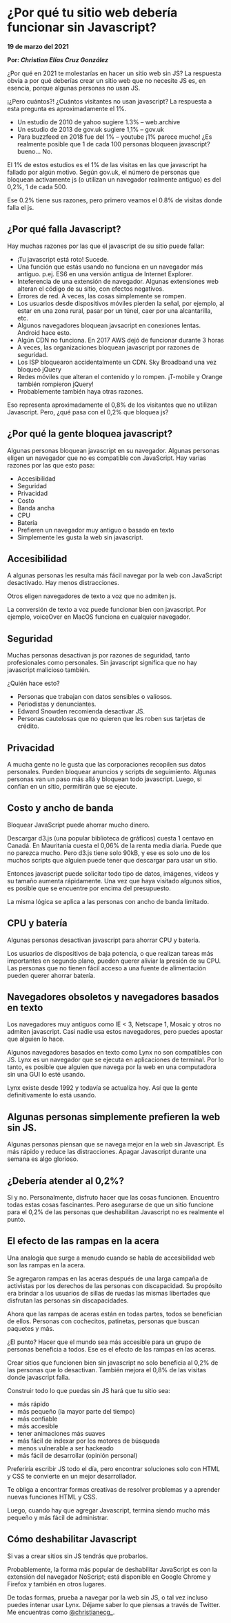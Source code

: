 # ¿Por qué tu sitio web debería funcionar sin Javascript?

__19 de marzo del 2021__

__Por: *Christian Elías Cruz González*__

¿Por qué en 2021 te molestarías en hacer un sitio web sin JS? La respuesta obvia a por qué deberías crear un sitio web que no necesite JS es, en esencia, porque algunas personas no usan JS.

¡¿Pero cuántos?! ¿Cuántos visitantes no usan javascript? La respuesta a esta pregunta es aproximadamente el 1%.

- Un estudio de 2010 de yahoo sugiere 1.3% – web.archive
- Un estudio de 2013 de gov.uk sugiere 1,1% – gov.uk
- Para buzzfeed en 2018 fue del 1% – youtube
¡1% parece mucho! ¿Es realmente posible que 1 de cada 100 personas bloqueen javascript? bueno… No.

El 1% de estos estudios es el 1% de las visitas en las que javascript ha fallado por algún motivo. Según gov.uk, el número de personas que bloquean activamente js (o utilizan un navegador realmente antiguo) es del 0,2%, 1 de cada 500.

Ese 0.2% tiene sus razones, pero primero veamos el 0.8% de visitas donde falla el js.

## ¿Por qué falla Javascript?

Hay muchas razones por las que el javascript de su sitio puede fallar:

- ¡Tu javascript está roto! Sucede.
- Una función que estás usando no funciona en un navegador más antiguo. p.ej. ES6 en una versión antigua de Internet Explorer.
- Inteferencia de una extensión de navegador. Algunas extensiones web alteran el código de su sitio, con efectos negativos.
- Errores de red. A veces, las cosas simplemente se rompen.
- Los usuarios desde dispositivos móviles pierden la señal, por ejemplo, al estar en una zona rural, pasar por un túnel, caer por una alcantarilla, etc.
- Algunos navegadores bloquean javsacript en conexiones lentas. Android hace esto.
- Algún CDN no funciona. En 2017 AWS dejó de funcionar durante 3 horas
- A veces, las organizaciones bloquean javascript por razones de seguridad.
- Los ISP bloquearon accidentalmente un CDN. Sky Broadband una vez bloqueó jQuery
- Redes móviles que alteran el contenido y lo rompen. ¡T-mobile y Orange también rompieron jQuery!
- Probablemente también haya otras razones.

Eso representa aproximadamente el 0,8% de los visitantes que no utilizan Javascript. Pero, ¿qué pasa con el 0,2% que bloquea js?

## ¿Por qué la gente bloquea javascript?

Algunas personas bloquean javascript en su navegador. Algunas personas eligen un navegador que no es compatible con JavaScript. Hay varias razones por las que esto pasa:

- Accesibilidad
- Seguridad
- Privacidad
- Costo
- Banda ancha
- CPU
- Batería
- Prefieren un navegador muy antiguo o basado en texto
- Simplemente les gusta la web sin javascript.

## Accesibilidad

A algunas personas les resulta más fácil navegar por la web con JavaScript desactivado. Hay menos distracciones.

Otros eligen navegadores de texto a voz que no admiten js.

La conversión de texto a voz puede funcionar bien con javascript. Por ejemplo, voiceOver en MacOS funciona en cualquier navegador.

## Seguridad

Muchas personas desactivan js por razones de seguridad, tanto profesionales como personales. Sin javascript significa que no hay javascript malicioso también.

¿Quién hace esto?

- Personas que trabajan con datos sensibles o valiosos.
- Periodistas y denunciantes.
- Edward Snowden recomienda desactivar JS.
- Personas cautelosas que no quieren que les roben sus tarjetas de crédito.

## Privacidad

A mucha gente no le gusta que las corporaciones recopilen sus datos personales. Pueden bloquear anuncios y scripts de seguimiento. Algunas personas van un paso más allá y bloquean todo javascript. Luego, si confían en un sitio, permitirán que se ejecute.

## Costo y ancho de banda

Bloquear JavaScript puede ahorrar mucho dinero.

Descargar d3.js (una popular biblioteca de gráficos) cuesta 1 centavo en Canadá. En Mauritania cuesta el 0,06% de la renta media diaria. Puede que no parezca mucho. Pero d3.js tiene solo 90kB, y ese es solo uno de los muchos scripts que alguien puede tener que descargar para usar un sitio.

Entonces javascript puede solicitar todo tipo de datos, imágenes, videos y su tamaño aumenta rápidamente. Una vez que haya visitado algunos sitios, es posible que se encuentre por encima del presupuesto.

La misma lógica se aplica a las personas con ancho de banda limitado.

## CPU y batería

Algunas personas desactivan javascript para ahorrar CPU y batería.

Los usuarios de dispositivos de baja potencia, o que realizan tareas más importantes en segundo plano, pueden querer aliviar la presión de su CPU. Las personas que no tienen fácil acceso a una fuente de alimentación pueden querer ahorrar batería.

## Navegadores obsoletos y navegadores basados ​​en texto

Los navegadores muy antiguos como IE < 3, Netscape 1, Mosaic y otros no admiten javascript. Casi nadie usa estos navegadores, pero puedes apostar que alguien lo hace.

Algunos navegadores basados en texto como Lynx no son compatibles con JS. Lynx es un navegador que se ejecuta en aplicaciones de terminal. Por lo tanto, es posible que alguien que navega por la web en una computadora sin una GUI lo esté usando.

Lynx existe desde 1992 y todavía se actualiza hoy. Así que la gente definitivamente lo está usando.

## Algunas personas simplemente prefieren la web sin JS.

Algunas personas piensan que se navega mejor en la web sin Javascript. Es más rápido y reduce las distracciones. Apagar Javascript durante una semana es algo glorioso.

## ¿Debería atender al 0,2%?

Si y no. Personalmente, disfruto hacer que las cosas funcionen. Encuentro todas estas cosas fascinantes. Pero asegurarse de que un sitio funcione para el 0,2% de las personas que deshabilitan Javascript no es realmente el punto.

## El efecto de las rampas en la acera

Una analogía que surge a menudo cuando se habla de accesibilidad web son las rampas en la acera.

Se agregaron rampas en las aceras después de una larga campaña de activistas por los derechos de las personas con discapacidad. Su propósito era brindar a los usuarios de sillas de ruedas las mismas libertades que disfrutan las personas sin discapacidades.

Ahora que las rampas de aceras están en todas partes, todos se benefician de ellos. Personas con cochecitos, patinetas, personas que buscan paquetes y más.

¿El punto? Hacer que el mundo sea más accesible para un grupo de personas beneficia a todos. Ese es el efecto de las rampas en las aceras.

Crear sitios que funcionen bien sin javascript no solo beneficia al 0,2% de las personas que lo desactivan. También mejora el 0,8% de las visitas donde javascript falla.

Construir todo lo que puedas sin JS hará que tu sitio sea:

- más rápido
- más pequeño (la mayor parte del tiempo)
- más confiable
- más accesible
- tener animaciones más suaves
- más fácil de indexar por los motores de búsqueda
- menos vulnerable a ser hackeado
- más fácil de desarrollar (opinión personal)

Preferiría escribir JS todo el día, pero encontrar soluciones solo con HTML y CSS te convierte en un mejor desarrollador.

Te obliga a encontrar formas creativas de resolver problemas y a aprender nuevas funciones HTML y CSS.

Luego, cuando hay que agregar Javascript, termina siendo mucho más pequeño y más fácil de administrar.

## Cómo deshabilitar Javascript

Si vas a crear sitios sin JS tendrás que probarlos.

Probablemente, la forma más popular de deshabilitar JavaScript es con la extensión del navegador NoScript; está disponible en Google Chrome y Firefox y también en otros lugares.

De todas formas, prueba a navegar por la web sin JS, o tal vez incluso puedes intenar usar Lynx. Déjame saber lo que piensas a través de Twitter. Me encuentras como [@christianecg_](https://twitter.com/christianecg_).